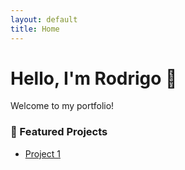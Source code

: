```yaml
---
layout: default
title: Home
---
```


# Hello, I'm Rodrigo 👋
Welcome to my portfolio!

### 🚀 Featured Projects
- [Project 1](./projetos/projeto1)
